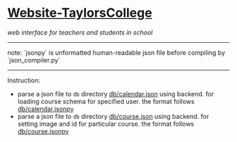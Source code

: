 # [Website-TaylorsCollege](https://messizqin.github.io/Website-TaylorsCollege/)

*web interface for teachers and students in school*

<hr />
note: `jsonpy` is unformatted human-readable json file before compiling by `json_compiler.py`

<hr />

Instruction:

* parse a json file to `db` directory [db/calendar.json](db/calendar.json) using backend. for loading course schema for specified user. the format follows [db/calendar.jsonpy](db/calendar.jsonpy)
* parse a json file to `db` directory [db/course.json](db/course.json) using backend. for setting image and id for particular course. the format follows [db/course.jsonpy](db/course.jsonpy)
